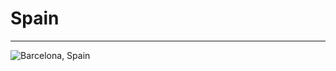 <h1>Spain</h1>

<hr>

<img src="https://dynaimage.cdn.cnn.com/cnn/q_auto,w_1903,c_fill,g_auto,h_1070,ar_16:9/http%3A%2F%2Fcdn.cnn.com%2Fcnnnext%2Fdam%2Fassets%2F170706113411-spain.jpg" alt="Barcelona, Spain">
